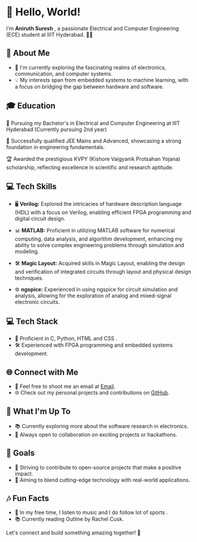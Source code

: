 # 👋 Hello, World!


I'm **Aniruth Suresh** , a passionate Electrical and Computer Engineering (ECE) student at IIIT Hyderabad. 👨‍💻


## 🚀 About Me

- 🔭 I'm currently exploring the fascinating realms of electronics, communication, and computer systems.
- 💡 My interests span from embedded systems to machine learning, with a focus on bridging the gap between hardware and software.


## 🎓 Education

🏫 Pursuing my Bachelor's in Electrical and Computer Engineering at IIIT Hyderabad (Currently pursuing 2nd year)

🌟 Successfully qualified JEE Mains and Advanced, showcasing a strong foundation in engineering fundamentals.

🏆 Awarded the prestigious KVPY (Kishore Vaigyanik Protsahan Yojana) scholarship, reflecting excellence in scientific and research aptitude.

## 💻 Tech Skills

- 🖥️ **Verilog:** Explored the intricacies of hardware description language (HDL) with a focus on Verilog, enabling efficient FPGA programming and digital circuit design.

- 📊 **MATLAB:** Proficient in utilizing MATLAB software for numerical computing, data analysis, and algorithm development, enhancing my ability to solve complex engineering problems through simulation and modeling.

- 🛠️ **Magic Layout:** Acquired skills in Magic Layout, enabling the design and verification of integrated circuits through layout and physical design techniques.

- ⚙️ **ngspice:** Experienced in using ngspice for circuit simulation and analysis, allowing for the exploration of analog and mixed-signal electronic circuits.


## 💻 Tech Stack

- 🚀 Proficient in C, Python, HTML and CSS .
- 🛠️ Experienced with FPGA programming and embedded systems development.

## 🌐 Connect with Me

- 📧 Feel free to shoot me an email at [Email](mailto:aniruthzlatan@gmail.com).
- 🌐 Check out my personal projects and contributions on [GitHub](https://github.com/).

## 🌟 What I'm Up To

- 📚 Currently exploring more about the software research in electronics.
- 🚧 Always open to collaboration on exciting projects or hackathons.

## 🎯 Goals

- 🌈 Striving to contribute to open-source projects that make a positive impact.
- 🚀 Aiming to blend cutting-edge technology with real-world applications.

## 🎶 Fun Facts

- 🎸 In my free time, I listen to music and I do follow lot of sports .
- 📚 Currently reading Outline by Rachel Cusk.

Let's connect and build something amazing together! 🚀
